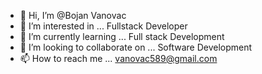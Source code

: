 - 👋 Hi, I’m @Bojan Vanovac
- 👀 I’m interested in ... Fullstack Developer 
- 🌱 I’m currently learning ... Full stack Development
- 💞️ I’m looking to collaborate on ... Software Development
- 📫 How to reach me ... vanovac589@gmail.com

<!---
Reed-SolomonE/Reed-SolomonE is a ✨ special ✨ repository because its `README.md` (this file) appears on your GitHub profile.
You can click the Preview link to take a look at your changes.
--->
